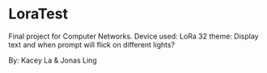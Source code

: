 # LoraTest
Final project for Computer Networks. 
Device used: LoRa 32 
theme: Display text and when prompt will flick on different lights? 


By: Kacey La &amp; Jonas Ling
